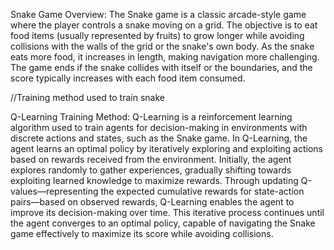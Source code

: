 Snake Game Overview:
The Snake game is a classic arcade-style game where the player controls a snake moving on a grid. 
The objective is to eat food items (usually represented by fruits) to grow longer while avoiding collisions with the walls of the grid or the snake's own body.
As the snake eats more food, it increases in length, making navigation more challenging.
The game ends if the snake collides with itself or the boundaries, and the score typically increases with each food item consumed.

//Training method used to train snake

Q-Learning Training Method:
Q-Learning is a reinforcement learning algorithm used to train agents for decision-making in environments with discrete actions and states, such as the Snake game.
In Q-Learning, the agent learns an optimal policy by iteratively exploring and exploiting actions based on rewards received from the environment.
Initially, the agent explores randomly to gather experiences, gradually shifting towards exploiting learned knowledge to maximize rewards.
Through updating Q-values—representing the expected cumulative rewards for state-action pairs—based on observed rewards, Q-Learning enables the agent to improve its decision-making over time.
This iterative process continues until the agent converges to an optimal policy, capable of navigating the Snake game effectively to maximize its score while avoiding collisions.

